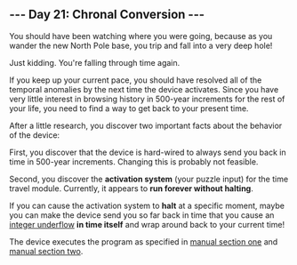 <article class="day-desc"><h2>--- Day 21: Chronal Conversion ---</h2><p>You should have been watching where you were going, because as you wander the new North Pole base, you trip and fall into a very deep hole!</p>
<p><span title="The old time travel hole gag! Classic.">Just kidding.</span>  You're falling through time again.</p>
<p>If you keep up your current pace, you should have resolved all of the temporal anomalies by the next time the device activates. Since you have very little interest in browsing history in 500-year increments for the rest of your life, you need to find a way to get back to your present time.</p>
<p>After a little research, you discover two important facts about the behavior of the device:</p>
<p>First, you discover that the device is hard-wired to always send you back in time in 500-year increments. Changing this is probably not feasible.</p>
<p>Second, you discover the <b>activation system</b> (your puzzle input) for the time travel module.  Currently, it appears to <b>run forever without halting</b>.</p>
<p>If you can cause the activation system to <b>halt</b> at a specific moment, maybe you can make the device send you so far back in time that you cause an <a href="https://cwe.mitre.org/data/definitions/191.html">integer underflow</a> <b>in time itself</b> and wrap around back to your current time!</p>
<p>The device executes the program as specified in <a href="16">manual section one</a> and <a href="19">manual section two</a>.</p>



</article>

<form method="post" action="21/answer"><input type="hidden" name="level" value="1"></form>